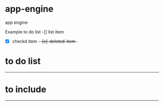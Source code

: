 # app-engine
app engine

Example to do list
-[] list item
-[x] checkd item
-<del>-[x]-deleted-item-</del>

# to do list

------

# to include

------
